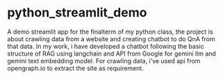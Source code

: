 # python_streamlit_demo
A demo streamlit app for the finalterm of my python class, the project is about crawling data from a website and creating chatbot to do QnA from that data.
In my work, i have developed a chatbot following the basic structure of RAG using langchain and API from Google for gemini llm and gemini text embedding model.
For crawling data, i've used api from opengraph.io to extract the site as requirement.
